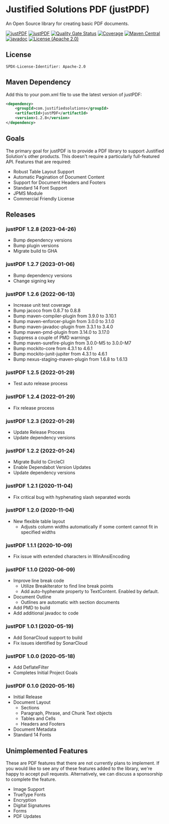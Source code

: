 # Justified Solutions PDF (justPDF)

An Open Source library for creating basic PDF documents.

[![justPDF](https://github.com/justifiedsolutions/justPDF/actions/workflows/validate.yml/badge.svg?branch=main)](https://github.com/justifiedsolutions/justPDF/actions/workflows/validate.yml)
[![justPDF](https://github.com/justifiedsolutions/justPDF/actions/workflows/deploy.yml/badge.svg?branch=main)](https://github.com/justifiedsolutions/justPDF/actions/workflows/deploy.yml)
[![Quality Gate Status](https://sonarcloud.io/api/project_badges/measure?project=com.justifiedsolutions%3AjustPDF&metric=alert_status)](https://sonarcloud.io/dashboard?id=com.justifiedsolutions%3AjustPDF)
[![Coverage](https://sonarcloud.io/api/project_badges/measure?project=com.justifiedsolutions%3AjustPDF&metric=coverage)](https://sonarcloud.io/dashboard?id=com.justifiedsolutions%3AjustPDF)
[![Maven Central](https://img.shields.io/maven-central/v/com.justifiedsolutions/justPDF?color=green)](https://maven-badges.herokuapp.com/maven-central/com.justifiedsolutions/justPDF)
[![javadoc](https://javadoc.io/badge2/com.justifiedsolutions/justPDF/javadoc.svg)](https://javadoc.io/doc/com.justifiedsolutions/justPDF)
[![License (Apache 2.0)](https://img.shields.io/badge/license-Apache%202.0-blue)](http://www.apache.org/licenses/LICENSE-2.0.txt)

## License

`SPDX-License-Identifier: Apache-2.0`

## Maven Dependency

Add this to your pom.xml file to use the latest version of justPDF:

```xml
<dependency>
    <groupId>com.justifiedsolutions</groupId>
    <artifactId>justPDF</artifactId>
    <version>1.2.8</version>
</dependency>
```

## Goals

The primary goal for justPDF is to provide a PDF library to support Justified Solution's other products. This doesn't require a particularly full-featured API. Features that are required:

* Robust Table Layout Support
* Automatic Pagination of Document Content
* Support for Document Headers and Footers
* Standard 14 Font Support
* JPMS Module
* Commercial Friendly License

## Releases

### justPDF 1.2.8 (2023-04-26)

* Bump dependency versions
* Bump plugin versions
* Migrate build to GHA

### justPDF 1.2.7 (2023-01-06)

* Bump dependency versions
* Change signing key

### justPDF 1.2.6 (2022-06-13)

* Increase unit test coverage
* Bump jacoco from 0.8.7 to 0.8.8
* Bump maven-compiler-plugin from 3.9.0 to 3.10.1
* Bump maven-enforcer-plugin from 3.0.0 to 3.1.0
* Bump maven-javadoc-plugin from 3.3.1 to 3.4.0
* Bump maven-pmd-plugin from 3.14.0 to 3.17.0
* Suppress a couple of PMD warnings
* Bump maven-surefire-plugin from 3.0.0-M5 to 3.0.0-M7
* Bump mockito-core from 4.3.1 to 4.6.1
* Bump mockito-junit-jupiter from 4.3.1 to 4.6.1
* Bump nexus-staging-maven-plugin from 1.6.8 to 1.6.13

### justPDF 1.2.5 (2022-01-29)

* Test auto release process

### justPDF 1.2.4 (2022-01-29)

* Fix release process

### justPDF 1.2.3 (2022-01-29)

* Update Release Process
* Update dependency versions

### justPDF 1.2.2 (2022-01-24)

* Migrate Build to CircleCI
* Enable Dependabot Version Updates
* Update dependency versions

### justPDF 1.2.1 (2020-11-04)

* Fix critical bug with hyphenating slash separated words

### justPDF 1.2.0 (2020-11-04)

* New flexible table layout
  * Adjusts column widths automatically if some content cannot fit in specified widths

### justPDF 1.1.1 (2020-10-09)

* Fix issue with extended characters in WinAnsiEncoding

### justPDF 1.1.0 (2020-06-09)

* Improve line break code
  * Utilize BreakIterator to find line break points
  * Add auto-hyphenate property to TextContent. Enabled by default.
* Document Outline
  * Outlines are automatic with section documents
* Add PMD to build
* Add additional javadoc to code

### justPDF 1.0.1 (2020-05-19)

* Add SonarCloud support to build
* Fix issues identified by SonarCloud

### justPDF 1.0.0 (2020-05-18)

* Add DeflateFilter
* Completes Initial Project Goals

### justPDF 0.1.0 (2020-05-16)

* Initial Release
* Document Layout
  * Sections
  * Paragraph, Phrase, and Chunk Text objects
  * Tables and Cells
  * Headers and Footers
* Document Metadata
* Standard 14 Fonts

## Unimplemented Features

These are PDF features that there are not currently plans to implement. If you would like to see any of these features added to the library, we're happy to accept pull requests. Alternatively, we can discuss a sponsorship to complete the feature.

* Image Support
* TrueType Fonts
* Encryption
* Digital Signatures
* Forms
* PDF Updates
